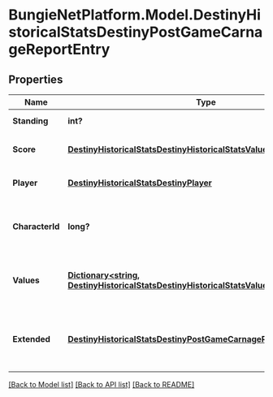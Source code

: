 # BungieNetPlatform.Model.DestinyHistoricalStatsDestinyPostGameCarnageReportEntry
## Properties

Name | Type | Description | Notes
------------ | ------------- | ------------- | -------------
**Standing** | **int?** | Standing of the player | [optional] 
**Score** | [**DestinyHistoricalStatsDestinyHistoricalStatsValue**](DestinyHistoricalStatsDestinyHistoricalStatsValue.md) | Score of the player if available | [optional] 
**Player** | [**DestinyHistoricalStatsDestinyPlayer**](DestinyHistoricalStatsDestinyPlayer.md) | Identity details of the player | [optional] 
**CharacterId** | **long?** | ID of the player&#39;s character used in the activity. | [optional] 
**Values** | [**Dictionary&lt;string, DestinyHistoricalStatsDestinyHistoricalStatsValue&gt;**](DestinyHistoricalStatsDestinyHistoricalStatsValue.md) | Collection of stats for the player in this activity. | [optional] 
**Extended** | [**DestinyHistoricalStatsDestinyPostGameCarnageReportExtendedData**](DestinyHistoricalStatsDestinyPostGameCarnageReportExtendedData.md) | Extended data extracted from the activity blob. | [optional] 

[[Back to Model list]](../README.md#documentation-for-models) [[Back to API list]](../README.md#documentation-for-api-endpoints) [[Back to README]](../README.md)

